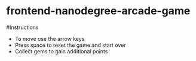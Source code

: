 frontend-nanodegree-arcade-game
===============================

#Instructions

- To move use the arrow keys
- Press space to reset the game and start over
- Collect gems to gain additional points
